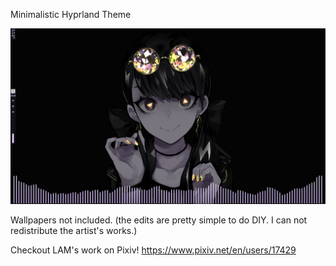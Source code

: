 Minimalistic Hyprland Theme


![alt text](screenshot/screenshot-1761254259.png)


Wallpapers not included. (the edits are pretty simple to do DIY. I can not redistribute the artist's works.)

Checkout LAM's work on Pixiv! https://www.pixiv.net/en/users/17429
